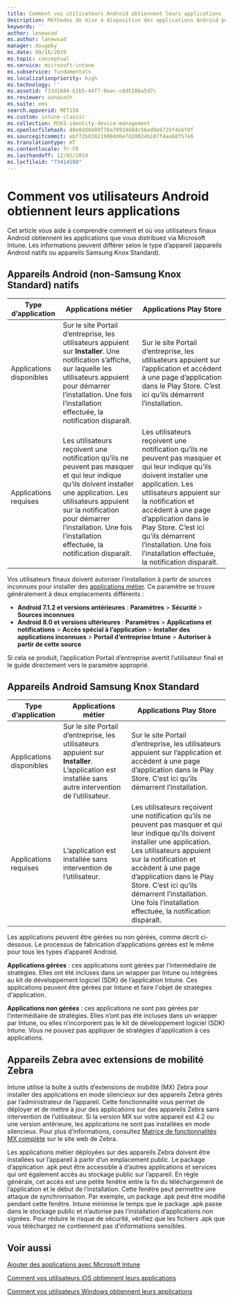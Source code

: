 ```yaml
---
title: Comment vos utilisateurs Android obtiennent leurs applications
description: Méthodes de mise à disposition des applications Android pour les utilisateurs finaux
keywords: ''
author: lenewsad
ms.author: lanewsad
manager: dougeby
ms.date: 09/16/2019
ms.topic: conceptual
ms.service: microsoft-intune
ms.subservice: fundamentals
ms.localizationpriority: high
ms.technology: ''
ms.assetid: f33d1684-b1b5-44f7-9aac-c6d5186a5d7c
ms.reviewer: aanavath
ms.suite: ems
search.appverid: MET150
ms.custom: intune-classic
ms.collection: M365-identity-device-management
ms.openlocfilehash: 40e8dd8409f70a70934684c56ed9e9729f4ebf0f
ms.sourcegitcommit: ebf72b038219904d6e7d20024b107f4aa68f57e6
ms.translationtype: HT
ms.contentlocale: fr-FR
ms.lasthandoff: 12/05/2019
ms.locfileid: "73414598"
---
```

# <a name="how-your-android-users-get-their-apps"></a>Comment vos utilisateurs Android obtiennent leurs applications

Cet article vous aide à comprendre comment et où vos utilisateurs finaux Android obtiennent les applications que vous distribuez via Microsoft Intune. Les informations peuvent différer selon le type d’appareil (appareils Android natifs ou appareils Samsung Knox Standard).

## <a name="native-non-samsung-knox-standard-android-devices"></a>Appareils Android (non-Samsung Knox Standard) natifs

| Type d’application | Applications métier | Applications Play Store  |
| ------------- |-------------| -----|
| Applications disponibles      | Sur le site Portail d’entreprise, les utilisateurs appuient sur **Installer**. Une notification s’affiche, sur laquelle les utilisateurs appuient pour démarrer l’installation. Une fois l’installation effectuée, la notification disparaît. | Sur le site Portail d’entreprise, les utilisateurs appuient sur l’application et accèdent à une page d’application dans le Play Store. C’est ici qu’ils démarrent l’installation.|
| Applications requises      | Les utilisateurs reçoivent une notification qu’ils ne peuvent pas masquer et qui leur indique qu’ils doivent installer une application. Les utilisateurs appuient sur la notification pour démarrer l’installation. Une fois l’installation effectuée, la notification disparaît.    | Les utilisateurs reçoivent une notification qu’ils ne peuvent pas masquer et qui leur indique qu’ils doivent installer une application. Les utilisateurs appuient sur la notification et accèdent à une page d’application dans le Play Store. C’est ici qu’ils démarrent l’installation. Une fois l’installation effectuée, la notification disparaît. |

Vos utilisateurs finaux doivent autoriser l’installation à partir de sources inconnues pour installer des [applications métier](../apps/lob-apps-android.md). Ce paramètre se trouve généralement à deux emplacements différents :

* **Android 7.1.2 et versions antérieures** : **Paramètres** > **Sécurité** > **Sources inconnues**
* **Android 8.0 et versions ultérieures** : **Paramètres** > **Applications et notifications** > **Accès spécial à l’application** > **Installer des applications inconnues** > **Portail d’entreprise Intune** > **Autoriser à partir de cette source**

Si cela se produit, l’application Portail d’entreprise avertit l’utilisateur final et le guide directement vers le paramètre approprié. 

## <a name="samsung-knox-standard-android-devices"></a>Appareils Android Samsung Knox Standard

| Type d’application | Applications métier | Applications Play Store  |
| ------------- |-------------| -----|
| Applications disponibles      | Sur le site Portail d’entreprise, les utilisateurs appuient sur **Installer**. L’application est installée sans autre intervention de l’utilisateur. | Sur le site Portail d’entreprise, les utilisateurs appuient sur l’application et accèdent à une page d’application dans le Play Store. C’est ici qu’ils démarrent l’installation.|
| Applications requises      | L’application est installée sans intervention de l’utilisateur.    | Les utilisateurs reçoivent une notification qu’ils ne peuvent pas masquer et qui leur indique qu’ils doivent installer une application. Les utilisateurs appuient sur la notification et accèdent à une page d’application dans le Play Store. C’est ici qu’ils démarrent l’installation. Une fois l’installation effectuée, la notification disparaît. |

Les applications peuvent être gérées ou non gérées, comme décrit ci-dessous. Le processus de fabrication d’applications gérées est le même pour tous les types d’appareil Android.

**Applications gérées** : ces applications sont gérées par l’intermédiaire de stratégies. Elles ont été incluses dans un wrapper par Intune ou intégrées au kit de développement logiciel (SDK) de l’application Intune. Ces applications peuvent être gérées par Intune et faire l'objet de stratégies d'application.

**Applications non gérées** : ces applications ne sont pas gérées par l’intermédiaire de stratégies. Elles n’ont pas été incluses dans un wrapper par Intune, ou elles n’incorporent pas le kit de développement logiciel (SDK) Intune. Vous ne pouvez pas appliquer de stratégies d'application à ces applications.

## <a name="zebra-devices-with-zebra-mobility-extensions"></a>Appareils Zebra avec extensions de mobilité Zebra

Intune utilise la boîte à outils d’extensions de mobilité (MX) Zebra pour installer des applications en mode silencieux sur des appareils Zebra gérés par l’administrateur de l’appareil. Cette fonctionnalité vous permet de déployer et de mettre à jour des applications sur des appareils Zebra sans intervention de l’utilisateur. Si la version MX sur votre appareil est 4.2 ou une version antérieure, les applications ne sont pas installées en mode silencieux. Pour plus d’informations, consultez [Matrice de fonctionnalités MX complète](http://techdocs.zebra.com/mx/compatibility/) sur le site web de Zebra.

Les applications métier déployées sur des appareils Zebra doivent être installées sur l’appareil à partir d’un emplacement public. Le package d’application .apk peut être accessible à d’autres applications et services qui ont également accès au stockage public sur l’appareil. En règle générale, cet accès est une petite fenêtre entre la fin du téléchargement de l’application et le début de l’installation. Cette fenêtre peut permettre une attaque de synchronisation. Par exemple, un package .apk peut être modifié pendant cette fenêtre. Intune minimise le temps que le package .apk passe dans le stockage public et n’autorise pas l’installation d’applications non signées. Pour réduire le risque de sécurité, vérifiez que les fichiers .apk que vous téléchargez ne contiennent pas d’informations sensibles.

## <a name="see-also"></a>Voir aussi

[Ajouter des applications avec Microsoft Intune](../apps/apps-add.md)

[Comment vos utilisateurs iOS obtiennent leurs applications](end-user-apps-ios.md)

[Comment vos utilisateurs Windows obtiennent leurs applications](end-user-apps-windows.md)

